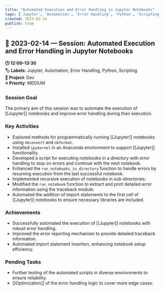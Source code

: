 ```yaml
---
title: "Automated Execution and Error Handling in Jupyter Notebooks"
tags: ['Jupyter', 'Automation', 'Error Handling', 'Python', 'Scripting']
created: 2023-02-14
publish: true
---
```


## 📅 2023-02-14 — Session: Automated Execution and Error Handling in Jupyter Notebooks

**🕒 12:00–13:30**  
**🏷️ Labels**: Jupyter, Automation, Error Handling, Python, Scripting  
**📂 Project**: Dev  
**⭐ Priority**: MEDIUM  


### Session Goal
The primary aim of this session was to automate the execution of [[Jupyter]] notebooks and improve error handling during their execution.

### Key Activities
- Explored methods for programmatically running [[Jupyter]] notebooks using `nbconvert` and `nbformat`.
- Installed `ipykernel` in an Anaconda environment to support [[Jupyter]] functionality.
- Developed a script for executing notebooks in a directory with error handling to stop on errors and continue with the next notebook.
- Enhanced the `run_notebooks_in_directory` function to handle errors by resuming execution from the last successful notebook.
- Implemented recursive execution of notebooks in sub-directories.
- Modified the `run_notebook` function to extract and print detailed error information using the traceback module.
- Automated the addition of import statements to the first cell of [[Jupyter]] notebooks to ensure necessary libraries are included.

### Achievements
- Successfully automated the execution of [[Jupyter]] notebooks with robust error handling.
- Improved the error reporting mechanism to provide detailed traceback information.
- Automated import statement insertion, enhancing notebook setup efficiency.

### Pending Tasks
- Further testing of the automated scripts in diverse environments to ensure reliability.
- [[Optimization]] of the error handling logic to cover more edge cases.
